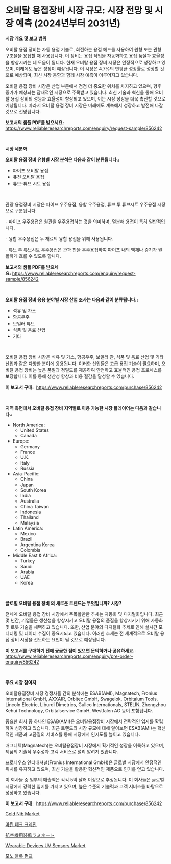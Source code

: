 <p><h1>오비탈 용접장비 시장 규모: 시장 전망 및 시장 예측 (2024년부터 2031년)</h1></p><p><strong>시장 개요 및 보고 범위</strong></p>
<p><p>오비탈 용접 장비는 자동 용접 기술로, 회전하는 용접 헤드를 사용하여 원형 또는 관형 구조물을 용접할 때 사용됩니다. 이 장비는 용접 작업을 자동화하고 용접 품질과 효율성을 향상시키는 데 도움이 됩니다. 현재 오비탈 용접 장비 시장은 안정적으로 성장하고 있으며, 미래에도 높은 성장이 예상됩니다. 이 시장은 4.7%의 연평균 성장률로 성장할 것으로 예상되며, 최신 시장 동향과 함께 시장 예측이 이루어지고 있습니다.</p><p>오비탈 용접 장비 시장은 산업 부문에서 점점 더 중요한 위치를 차지하고 있으며, 향후 증가가 예상되는 잠재적인 시장으로 주목받고 있습니다. 최신 기술과 혁신을 통해 오비탈 용접 장비의 성능과 효율성이 향상되고 있으며, 이는 시장 성장을 더욱 촉진할 것으로 예상됩니다. 따라서 오비탈 용접 장비 시장은 미래에도 계속해서 성장하고 발전해 나갈 것으로 전망됩니다.</p></p>
<p><strong>보고서의 샘플 PDF를 받으세요:</strong> <a href="https://www.reliableresearchreports.com/enquiry/request-sample/856242">https://www.reliableresearchreports.com/enquiry/request-sample/856242</a></p>
<p>&nbsp;</p>
<p><strong>시장 세분화</strong></p>
<p><strong>오비탈 용접 장비 유형별 시장 분석은 다음과 같이 분류됩니다.:</strong></p>
<p><ul><li>파이프 오비탈 용접</li><li>퓨전 오비탈 용접</li><li>튜브-튜브 시트 용접</li></ul></p>
<p>&nbsp;</p>
<p><p>관광 용접장비 시장은 파이프 우주용접, 융합 우주용접, 튜브 투 튜브시트 우주용접 시장으로 구분됩니다. </p><p>- 파이프 우주용접은 원관을 우주용접하는 것을 의미하며, 열분해 용접이 특히 일반적입니다. </p><p>- 융합 우주용접은 두 재료의 융합 용접을 위해 사용됩니다. </p><p>- 튜브 투 튜브시트 우주용접은 관과 판을 우주용접하여 파이프 내의 액체나 증기가 원활하게 흐를 수 있도록 합니다.</p></p>
<p><strong>보고서의 샘플 PDF를 받으세요:</strong>&nbsp;<a href="https://www.reliableresearchreports.com/enquiry/request-sample/856242">https://www.reliableresearchreports.com/enquiry/request-sample/856242</a></p>
<p>&nbsp;</p>
<p><strong> 오비탈 용접 장비 응용 분야별 시장 산업 조사는 다음과 같이 분류됩니다.:</strong></p>
<p><ul><li>석유 및 가스</li><li>항공우주</li><li>보일러 튜브</li><li>식품 및 음료 산업</li><li>기타</li></ul></p>
<p>&nbsp;</p>
<p><p>오비탈 용접 장비 시장은 석유 및 가스, 항공우주, 보일러 관, 식품 및 음료 산업 및 기타 산업과 같은 다양한 분야에 응용됩니다. 이러한 산업들은 고급 용접 기술이 필요하며, 오비탈 용접 장비는 높은 품질과 정밀도를 제공하여 안전하고 효율적인 용접 프로세스를 보장합니다. 이를 통해 생산성 향상과 비용 절감을 달성할 수 있습니다.</p></p>
<p><strong>이 보고서 구매:</strong>&nbsp; <a href="https://www.reliableresearchreports.com/purchase/856242">https://www.reliableresearchreports.com/purchase/856242</a></p>
<p>&nbsp;</p>
<p><strong>지역 측면에서 오비탈 용접 장비 지역별로 이용 가능한 시장 플레이어는 다음과 같습니다.:</strong></p>
<p><ul>
    <li>
        North America:
        <ul>
            <li>United States</li>
            <li>Canada</li>
        </ul>
    </li>
    <li>
        Europe:
        <ul>
            <li>Germany</li>
            <li>France</li>
            <li>U.K.</li>
            <li>Italy</li>
            <li>Russia</li>
        </ul>
    </li>
    <li>
        Asia-Pacific:
        <ul>
            <li>China</li>
            <li>Japan</li>
            <li>South Korea</li>
            <li>India</li>
            <li>Australia</li>
            <li>China Taiwan</li>
            <li>Indonesia</li>
            <li>Thailand</li>
            <li>Malaysia</li>
        </ul>
    </li>
    <li>
        Latin America:
        <ul>
            <li>Mexico</li>
            <li>Brazil</li>
            <li>Argentina Korea</li>
            <li>Colombia</li>
        </ul>
    </li>
    <li>
        Middle East & Africa:
        <ul>
            <li>Turkey</li>
            <li>Saudi</li>
            <li>Arabia</li>
            <li>UAE</li>
            <li>Korea</li>
        </ul>
    </li>
    </ul></p>
<p>&nbsp;</p>
<p><strong>글로벌 오비탈 용접 장비 의 새로운 트렌드는 무엇입니까? 시장?</strong></p>
<p><p>전세계 오비탈 용접 장비 시장에서 주목할만한 추세는 자동화 및 디지털화입니다. 최근 몇 년간, 기업들은 생산성을 향상시키고 오비탈 용접의 품질을 향상시키기 위해 자동화 및 로봇 기술을 채택하고 있습니다. 또한, 산업 분야의 디지털화 추세로 인해 실시간 모니터링 및 데이터 수집이 중요시되고 있습니다. 이러한 추세는 전 세계적으로 오비탈 용접 장비 시장을 선도하는 요인이 될 것으로 예상됩니다.</p></p>
<p><strong>이 보고서를 구매하기 전에 궁금한 점이 있으면 문의하거나 공유하세요.</strong>- <a href="https://www.reliableresearchreports.com/enquiry/pre-order-enquiry/856242">https://www.reliableresearchreports.com/enquiry/pre-order-enquiry/856242</a></p>
<p>&nbsp;</p>
<p><strong>주요 시장 참여자</strong></p>
<p><p>오비탈용접장비 시장 경쟁사들 간의 분석에는 ESAB(AMI), Magnatech, Fronius International GmbH, AXXAIR, Orbitec GmbH, Swagelok, Orbitalum Tools, Lincoln Electric, Liburdi Dimetrics, Gullco Internationals, STELIN, Zhengzhou Kehui Technology, Orbitalservice GmbH, Westfalen AG 등이 포함됩니다. </p><p>중요한 회사 중 하나인 ESAB(AMI)은 오비탈용접장비 시장에서 전략적인 입지를 확립하여 성장하고 있습니다. 최근 트렌드와 시장 규모에 대해 알아보면 ESAB(AMI)는 혁신적인 제품과 고품질의 서비스를 통해 시장에서 인지도를 높이고 있습니다. </p><p>매그네텍(Magnatech)는 오비탈용접장비 시장에서 획기적인 성장을 이룩하고 있으며, 제품의 기술적 우수성과 고객 서비스로 널리 알려져 있습니다. </p><p>프로니우스 인터내셔널(Fronius International GmbH)은 글로벌 시장에서 안정적인 위치를 유지하고 있으며, 최신 기술을 활용한 혁신적인 제품으로 인기를 얻고 있습니다. </p><p>이 회사들 중 일부의 매출액은 각각 5억 달러 이상으로 추정됩니다. 이 회사들은 글로벌 시장에서 강력한 입지를 가지고 있으며, 높은 수준의 기술력과 고객 서비스를 바탕으로 성장하고 있습니다.</p></p>
<p><strong>이 보고서 구매:</strong>&nbsp;&nbsp;<a href="https://www.reliableresearchreports.com/purchase/856242">https://www.reliableresearchreports.com/purchase/856242</a></p>
<p><p><a href="https://github.com/mauripalmi/Market-Research-Report-List-2/blob/main/gold-nib-market.md">Gold Nib Market</a></p><p><a href="https://github.com/lzrvbyqzftro57/Market-Research-Report-List-1/blob/main/72559112334.md">마린 데크 크레인</a></p><p><a href="https://github.com/oqxogxyvqe90775/Market-Research-Report-List-1/blob/main/14461122715.md">航空機用装飾ラミネート</a></p><p><a href="https://issuu.com/reportprime-2/docs/wearable-devices-uv-sensors-market-size-2030.pptx">Wearable Devices UV Sensors Market</a></p><p><a href="https://github.com/vs019sa3m8x/Market-Research-Report-List-1/blob/main/83579322335.md">모노 블록 펌프</a></p></p>
